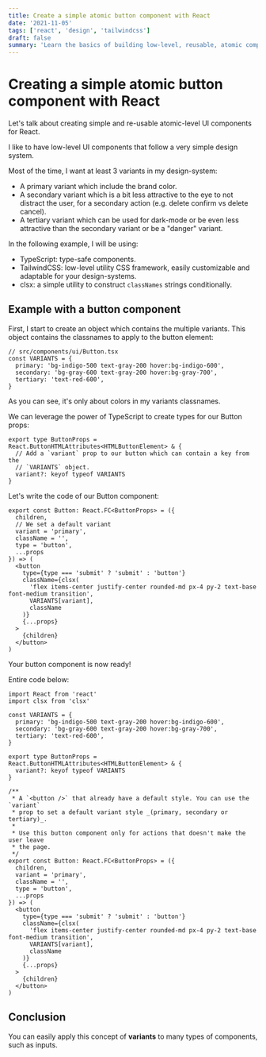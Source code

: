```yaml
---
title: Create a simple atomic button component with React
date: '2021-11-05'
tags: ['react', 'design', 'tailwindcss']
draft: false
summary: 'Learn the basics of building low-level, reusable, atomic components with React, TypeScript and TailwindCSS.'
---
```


# Creating a simple atomic button component with React

Let's talk about creating simple and re-usable atomic-level UI components for React.

I like to have low-level UI components that follow a very simple design system.

Most of the time, I want at least 3 variants in my design-system:

- A primary variant which include the brand color.
- A secondary variant which is a bit less attractive to the eye to not distract the user, for a secondary action (e.g. delete confirm vs delete cancel).
- A tertiary variant which can be used for dark-mode or be even less attractive than the secondary variant or be a "danger" variant.

In the following example, I will be using:

- TypeScript: type-safe components.
- TailwindCSS: low-level utility CSS framework, easily customizable and adaptable for your design-systems.
- clsx: a simple utility to construct `classNames` strings conditionally.

## Example with a button component

First, I start to create an object which contains the multiple variants. This object contains the classnames to apply to the button element:

```tsx
// src/components/ui/Button.tsx
const VARIANTS = {
  primary: 'bg-indigo-500 text-gray-200 hover:bg-indigo-600',
  secondary: 'bg-gray-600 text-gray-200 hover:bg-gray-700',
  tertiary: 'text-red-600',
}
```

As you can see, it's only about colors in my variants classnames.

We can leverage the power of TypeScript to create types for our Button props:

```tsx
export type ButtonProps = React.ButtonHTMLAttributes<HTMLButtonElement> & {
  // Add a `variant` prop to our button which can contain a key from the
  // `VARIANTS` object.
  variant?: keyof typeof VARIANTS
}
```

Let's write the code of our Button component:

```tsx
export const Button: React.FC<ButtonProps> = ({
  children,
  // We set a default variant
  variant = 'primary',
  className = '',
  type = 'button',
  ...props
}) => (
  <button
    type={type === 'submit' ? 'submit' : 'button'}
    className={clsx(
      'flex items-center justify-center rounded-md px-4 py-2 text-base font-medium transition',
      VARIANTS[variant],
      className
    )}
    {...props}
  >
    {children}
  </button>
)
```

Your button component is now ready!

Entire code below:

```tsx
import React from 'react'
import clsx from 'clsx'

const VARIANTS = {
  primary: 'bg-indigo-500 text-gray-200 hover:bg-indigo-600',
  secondary: 'bg-gray-600 text-gray-200 hover:bg-gray-700',
  tertiary: 'text-red-600',
}

export type ButtonProps = React.ButtonHTMLAttributes<HTMLButtonElement> & {
  variant?: keyof typeof VARIANTS
}

/**
 * A `<button />` that already have a default style. You can use the `variant`
 * prop to set a default variant style _(primary, secondary or tertiary)_.
 *
 * Use this button component only for actions that doesn't make the user leave
 * the page.
 */
export const Button: React.FC<ButtonProps> = ({
  children,
  variant = 'primary',
  className = '',
  type = 'button',
  ...props
}) => (
  <button
    type={type === 'submit' ? 'submit' : 'button'}
    className={clsx(
      'flex items-center justify-center rounded-md px-4 py-2 text-base font-medium transition',
      VARIANTS[variant],
      className
    )}
    {...props}
  >
    {children}
  </button>
)
```

## Conclusion

You can easily apply this concept of **variants** to many types of components, such as inputs.
